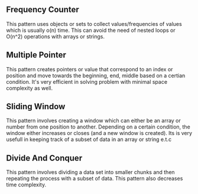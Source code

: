 ## Frequency Counter
This pattern uses objects or sets to collect values/frequencies of values which is usually o(n) time. This can avoid the need of nested loops or O(n^2) operations with arrays or strings.

## Multiple Pointer
This pattern creates pointers or value that correspond to an index or position and move towards the beginning, end, middle based on a certian condition. It's very efficient in solving problem with minimal space complexity as well. 

## Sliding Window
This pattern involves creating a window which can either be an array or number from one position to another. Depending on a certain condition, the window either increases or closes (and a new window is created). Its is very usefull in keeping track of a subset of data in an array or string e.t.c

## Divide And Conquer
This pattern involves dividing a data set into smaller chunks and then repeating the process with a subset of data. This pattern also decreases time complexity.